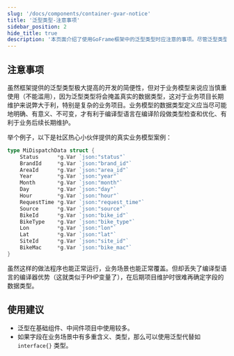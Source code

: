 ```yaml
---
slug: '/docs/components/container-gvar-notice'
title: '泛型类型-注意事项'
sidebar_position: 2
hide_title: true
description: '本页面介绍了使用GoFrame框架中的泛型类型时应注意的事项。尽管泛型类型能够提高开发的简便性，但在复杂业务项目中可能对长期维护带来负面影响。推荐在基础组件和中间件项目中使用泛型类型，并在业务模型中明确数据类型，以利用编译型语言的优势进行类型检查和优化。'
---
```


## 注意事项

虽然框架提供的泛型类型极大提高的开发的简便性，但对于业务模型来说应当慎重使用（不能滥用），因为泛型类型将会掩盖真实的数据类型，这对于业务项目长期维护来说弊大于利，特别是复杂的业务项目。业务模型的数据类型定义应当尽可能地明确、有意义、不可变，才有利于编译型语言在编译阶段做类型检查和优化、有利于业务后续长期维护。

举个例子，以下是社区热心小伙伴提供的真实业务模型案例：

```go
type MiDispatchData struct {
    Status      *g.Var `json:"status"`
    BrandId     *g.Var `json:"brand_id"`
    AreaId      *g.Var `json:"area_id"`
    Year        *g.Var `json:"year"`
    Month       *g.Var `json:"month"`
    Day         *g.Var `json:"day"`
    Hour        *g.Var `json:"hour"`
    RequestTime *g.Var `json:"request_time"`
    Source      *g.Var `json:"source"`
    BikeId      *g.Var `json:"bike_id"`
    BikeType    *g.Var `json:"bike_type"`
    Lon         *g.Var `json:"lon"`
    Lat         *g.Var `json:"lat"`
    SiteId      *g.Var `json:"site_id"`
    BikeMac     *g.Var `json:"bike_mac"`
}
```

虽然这样的做法程序也能正常运行，业务场景也能正常覆盖。但却丢失了编译型语言的编译器优势（这就类似于PHP变量了），在后期项目维护时很难再确定字段的数据类型。

## 使用建议

- 泛型在基础组件、中间件项目中使用较多。
- 如果字段在业务场景中有多重含义、类型，那么可以使用泛型代替如 `interface{}` 类型。